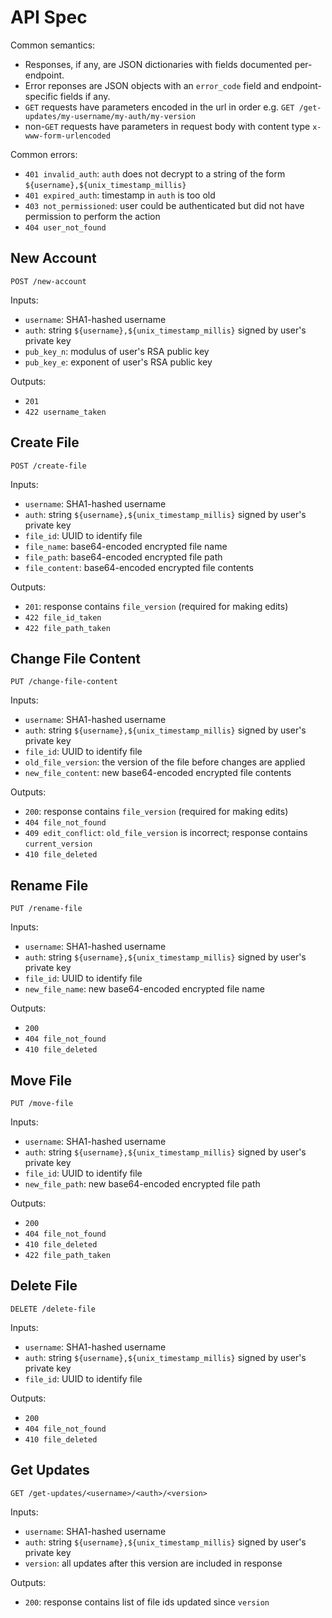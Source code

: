 # API Spec

Common semantics:
+ Responses, if any, are JSON dictionaries with fields documented per-endpoint.
+ Error reponses are JSON objects with an `error_code` field and endpoint-specific fields if any.
+ `GET` requests have parameters encoded in the url in order e.g. `GET /get-updates/my-username/my-auth/my-version`
+ non-`GET` requests have parameters in request body with content type `x-www-form-urlencoded`

Common errors:
+ `401 invalid_auth`: `auth` does not decrypt to a string of the form `${username},${unix_timestamp_millis}`
+ `401 expired_auth`: timestamp in `auth` is too old
+ `403 not_permissioned`: user could be authenticated but did not have permission to perform the action
+ `404 user_not_found`

## New Account

`POST /new-account`

Inputs:
+ `username`: SHA1-hashed username
+ `auth`: string `${username},${unix_timestamp_millis}` signed by user's private key
+ `pub_key_n`: modulus of user's RSA public key 
+ `pub_key_e`: exponent of user's RSA public key

Outputs:
+ `201`
+ `422 username_taken`

## Create File

`POST /create-file`

Inputs:
+ `username`: SHA1-hashed username
+ `auth`: string `${username},${unix_timestamp_millis}` signed by user's private key
+ `file_id`: UUID to identify file
+ `file_name`: base64-encoded encrypted file name
+ `file_path`: base64-encoded encrypted file path
+ `file_content`: base64-encoded encrypted file contents

Outputs:
+ `201`: response contains `file_version` (required for making edits)
+ `422 file_id_taken`
+ `422 file_path_taken`

## Change File Content

`PUT /change-file-content`

Inputs:
+ `username`: SHA1-hashed username
+ `auth`: string `${username},${unix_timestamp_millis}` signed by user's private key
+ `file_id`: UUID to identify file
+ `old_file_version`: the version of the file before changes are applied
+ `new_file_content`: new base64-encoded encrypted file contents

Outputs:
+ `200`: response contains `file_version` (required for making edits)
+ `404 file_not_found`
+ `409 edit_conflict`: `old_file_version` is incorrect; response contains `current_version`
+ `410 file_deleted`

## Rename File

`PUT /rename-file`

Inputs:
+ `username`: SHA1-hashed username
+ `auth`: string `${username},${unix_timestamp_millis}` signed by user's private key
+ `file_id`: UUID to identify file
+ `new_file_name`: new base64-encoded encrypted file name

Outputs:
+ `200`
+ `404 file_not_found`
+ `410 file_deleted`

## Move File

`PUT /move-file`

Inputs:
+ `username`: SHA1-hashed username
+ `auth`: string `${username},${unix_timestamp_millis}` signed by user's private key
+ `file_id`: UUID to identify file
+ `new_file_path`: new base64-encoded encrypted file path

Outputs:
+ `200`
+ `404 file_not_found`
+ `410 file_deleted`
+ `422 file_path_taken`

## Delete File

`DELETE /delete-file`

Inputs:
+ `username`: SHA1-hashed username
+ `auth`: string `${username},${unix_timestamp_millis}` signed by user's private key
+ `file_id`: UUID to identify file

Outputs:
+ `200`
+ `404 file_not_found`
+ `410 file_deleted`

## Get Updates

`GET /get-updates/<username>/<auth>/<version>`

Inputs:
+ `username`: SHA1-hashed username
+ `auth`: string `${username},${unix_timestamp_millis}` signed by user's private key
+ `version`: all updates after this version are included in response

Outputs:
+ `200`: response contains list of file ids updated since `version`

